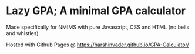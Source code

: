 # Lazy GPA; A minimal GPA calculator
Made specifically for NMIMS with pure Javascript, CSS and HTML (no bells and whistles).


Hosted with Github Pages @ https://harshinvader.github.io/GPA-Calculator/

